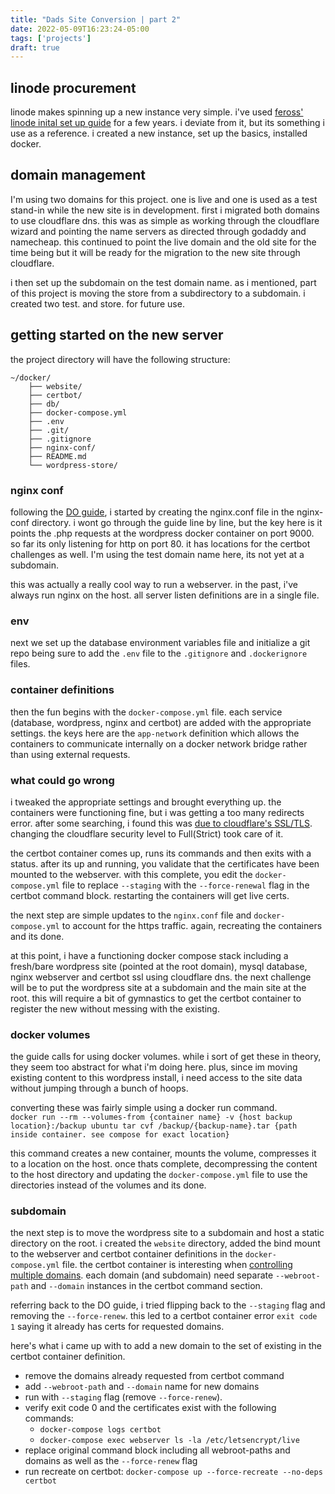 ```yaml
---
title: "Dads Site Conversion | part 2"
date: 2022-05-09T16:23:24-05:00
tags: ['projects']
draft: true
---
```


## linode procurement 

linode makes spinning up a new instance very simple. i've used [feross' linode inital set up guide](https://feross.org/how-to-setup-your-linode) for a few years. i deviate from it, but its something i use as a reference. i created a new instance, set up the basics, installed docker. 

## domain management 

I'm using two domains for this project. one is live and one is used as a test stand-in while the new site is in development. first i migrated both domains to use cloudflare dns. this was as simple as working through the cloudflare wizard and pointing the name servers as directed through godaddy and namecheap. this continued to point the live domain and the old site for the time being but it will be ready for the migration to the new site through cloudflare. 

i then set up the subdomain on the test domain name. as i mentioned, part of this project is moving the store from a subdirectory to a subdomain. i created two test. and store. for future use. 

## getting started on the new server 

the project directory will have the following structure:
```
~/docker/
    ├── website/
    ├── certbot/
    ├── db/
    ├── docker-compose.yml
    ├── .env
    ├── .git/
    ├── .gitignore
    ├── nginx-conf/
    ├── README.md
    └── wordpress-store/
```

### nginx conf
following the [DO guide](https://www.digitalocean.com/community/tutorials/how-to-install-wordpress-with-docker-compose), i started by creating the nginx.conf file in the nginx-conf directory. i wont go through the guide line by line, but the key here is it points the .php requests at the wordpress docker container on port 9000. so far its only listening for http on port 80. it has locations for the certbot challenges as well. I'm using the test domain name here, its not yet at a subdomain.

this was actually a really cool way to run a webserver. in the past, i've always run nginx on the host. all server listen definitions are in a single file. 

### env
next we set up the database environment variables file and initialize a git repo being sure to add the `.env` file to the `.gitignore` and `.dockerignore` files. 

### container definitions 
then the fun begins with the `docker-compose.yml` file. each service (database, wordpress, nginx and certbot) are added with the appropriate settings. the keys here are the `app-network` definition which allows the containers to communicate internally on a docker network bridge rather than using external requests. 

### what could go wrong
i tweaked the appropriate settings and brought everything up. the containers were functioning fine, but i was getting a too many redirects error. after some searching, i found this was [due to cloudflare's SSL/TLS](https://themebeez.com/blog/fix-err-too-many-redirects-cloudflare-loop/). changing the cloudflare security level to Full(Strict) took care of it. 

the certbot container comes up, runs its commands and then exits with a status. after its up and running, you validate that the certificates have been mounted to the webserver. with this complete, you edit the `docker-compose.yml` file to replace `--staging` with the `--force-renewal` flag in the certbot command block. restarting the containers will get live certs. 

the next step are simple updates to the `nginx.conf` file and `docker-compose.yml` to account for the https traffic. again, recreating the containers and its done. 

at this point, i have a functioning docker compose stack including a fresh/bare wordpress site (pointed at the root domain), mysql database, nginx webserver and certbot ssl using cloudflare dns. the next challenge will be to put the wordpress site at a subdomain and the main site at the root. this will require a bit of gymnastics to get the certbot container to register the new without messing with the existing.

### docker volumes

the guide calls for using docker volumes. while i sort of get these in theory, they seem too abstract for what i'm doing here. plus, since im moving existing content to this wordpress install, i need access to the site data without jumping through a bunch of hoops. 

converting these was fairly simple using a docker run command.  
`docker run --rm --volumes-from {container name} -v {host backup location}:/backup ubuntu tar cvf /backup/{backup-name}.tar {path inside container. see compose for exact location}`  

this command creates a new container, mounts the volume, compresses it to a location on the host. once thats complete, decompressing the content to the host directory and updating the `docker-compose.yml` file to use the directories instead of the volumes and its done. 

### subdomain

the next step is to move the wordpress site to a subdomain and host a static directory on the root. i created the `website` directory, added the bind mount to the webserver and certbot container definitions in the `docker-compose.yml` file. the certbot container is interesting when [controlling multiple domains](https://eff-certbot.readthedocs.io/en/stable/using.html#webroot). each domain (and subdomain) need separate `--webroot-path` and `--domain` instances in the certbot command section. 

referring back to the DO guide, i tried flipping back to the `--staging` flag and removing the `--force-renew`. this led to a certbot container error `exit code 1` saying it already has certs for requested domains. 

here's what i came up with to add a new domain to the set of existing in the certbot container definition. 
- remove the domains already requested from certbot command
- add `--webroot-path` and `--domain` name for new domains
- run with `--staging` flag (remove `--force-renew`). 
- verify exit code 0 and the certificates exist with the following commands:
    - `docker-compose logs certbot`
    - `docker-compose exec webserver ls -la /etc/letsencrypt/live`
- replace original command block including all webroot-paths and domains as well as the `--force-renew` flag
- run recreate on certbot: `docker-compose up --force-recreate --no-deps certbot`
